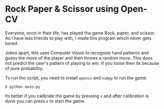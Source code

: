 # Rock Paper & Scissor using Open-CV

Everyone, once in their life, has played the game Rock, paper, and scissor. As I have less  friends to play with, I made this program which never gets bored. 

Jokes apart, this uses Computer Vision to recognize hand patterns and guess the move of the player and then throws a random move. This does not predict the user's pattern of playing to win. If you loose then its because of pure probability. 

To run the script, you need to install `opencv` and `numpy` to run the game.
	
    $ python main.py
 
Its better if you calibrate the game by pressing `c` and after calibration is done you can press `e` to start the game.


 

